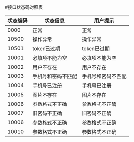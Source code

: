 #接口状态码对照表

| 状态编码 | 状态信息 | 用户提示 |
| -- | -- | -- |
| 0000 | 正常 | 正常 |
| 10500 | 操作异常 | 操作异常 |
| 10501 | token已过期 | token已过期 |
| 10001 | 必填项不能为空 | 必填项不能为空 |
| 10002 | 用户不存在 | 用户不存在 |
| 10003 | 手机号和密码不匹配 | 手机号和密码不匹配 |
| 10004 | 手机号已注册 | 手机号已注册 |
| 10005 | 图片不存在 | 图片不存在 |
| 10006 | 参数格式不正确 | 参数格式不正确 |
| 10007 | 旧密码不正确 | 旧密码不正确 |
| 10006 | 参数格式不正确 | 参数格式不正确 |
| 10010 | 参数格式不正确 | 参数格式不正确 |
